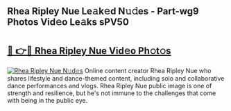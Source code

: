 ## Rhea Ripley Nue Le𝚊k𝚎d N𝚞𝚍es - Part-wg9 Photos Vid𝚎o Le𝚊ks sPV50

# <h2><a href="http://fbaru5.evod.top/?m=Rhea+Ripley+Nue">🔗 👉🔴 Rhea Ripley Nue Vid𝚎o Ph𝚘t𝚘s</a></h2>

[![Rhea Ripley Nue N𝚞d𝚎s](https://i.imgur.com/8V9OHl7.gif)](http://fbaru5.evod.top/?m=Rhea+Ripley+Nue)
Online content creator Rhea Ripley Nue who shares lifestyle and dance-themed content, including solo and collaborative dance performances and vlogs. Rhea Ripley Nue public image is one of strength and resilience, but he's not immune to the challenges that come with being in the public eye. 
